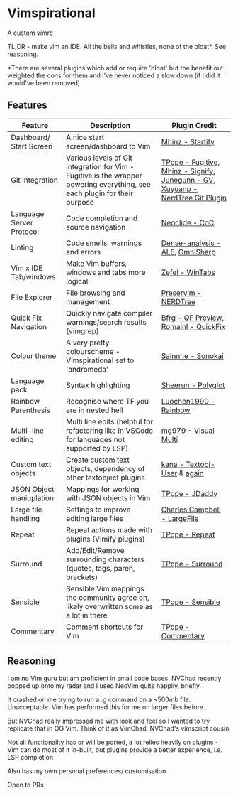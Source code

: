 # Vimspirational

A custom vimrc

TL;DR - make vim an IDE. All the bells and whistles, none of the bloat*. See reasoning.

*There are several plugins which add or require 'bloat' but the benefit out weighted the cons for them and I've never noticed a slow down (if I did it would've been removed)

## Features

| Feature | Description | Plugin Credit |
| ------- | ----------- | ------------- | 
| Dashboard/ Start Screen | A nice start screen/dashboard to Vim | [Mhinz - Startify](https://github.com/mhinz/vim-startify) |
| Git integration | Various levels of Git integration for Vim - Fugitive is the wrapper powering everything, see each plugin for their purpose | [TPope - Fugitive](https://github.com/tpope/vim-fugitive), [Mhinz - Signify](https://github.com/mhinz/vim-signify), [Junegunn - GV](https://github.com/junegunn/gv.vim), [Xuyuanp - NerdTree Git Plugin](https://github.com/xuyuanp/nerdtree-git-plugin) |
| Language Server Protocol | Code completion and source navigation | [Neoclide - CoC](https://github.com/neoclide/coc.nvim) | 
| Linting | Code smells, warnings and errors | [Dense-analysis - ALE](https://github.com/dense-analysis/ale), [OmniSharp](https://github.com/OmniSharp/omnisharp-vim) |
| Vim x IDE Tab/windows | Make Vim buffers, windows and tabs more logical | [Zefei - WinTabs](https://github.com/zefei/vim-wintabs) |
| File Explorer | File browsing and management | [Preservim - NERDTree](https://github.com/preservim/nerdtree) | 
| Quick Fix Navigation | Quickly navigate compiler warnings/search results (vimgrep) | [Bfrg - QF Preview](https://github.com/bfrg/vim-qf-preview), [Romainl - QuickFix](https://github.com/romainl/vim-qf) |
| Colour theme | A very pretty colourscheme - Vimspirational set to 'andromeda' | [Sainnhe - Sonokai](https://github.com/sainnhe/sonokai) |
| Language pack | Syntax highlighting | [Sheerun - Polyglot](https://github.com/sheerun/vim-polyglot) |
| Rainbow Parenthesis | Recognise where TF you are in nested hell | [Luochen1990 - Rainbow](https://github.com/luochen1990/rainbow) |
| Multi-line editing | Multi line edits (helpful for [refactoring](https://code.visualstudio.com/docs/editor/refactoring#_rename-symbol) like in VSCode for languages not supported by LSP) | [mg979 - Visual Multi](https://github.com/mg979/vim-visual-multi) |
| Custom text objects  | Create custom text objects, dependency of other textobject plugins | [kana - Textobj-User](https://github.com/kana/vim-textobj-user) & [again](https://github.com/kana/vim-textobj-line) 
| JSON Object maniuplation | Mappings for working with JSON objects in Vim | [TPope - JDaddy](https://github.com/tpope/vim-jdaddy) |
| Large file handling | Settings to improve editing large files | [Charles Campbell - LargeFile](https://github.com/vim-scripts/LargeFile)
| Repeat | Repeat actions made with plugins (Vimify plugins) | [TPope - Repeat](https://github.com/tpope/vim-repeat) |
| Surround | Add/Edit/Remove surrounding characters (quotes, tags, paren, brackets) | [TPope - Surround](tpope/vim-surround) |
| Sensible | Sensible Vim mappings the community agree on, likely overwritten some as a lot in there | [TPope - Sensible](tpope/vim-sensible) | 
| Commentary | Comment shortcuts for Vim | [TPope - Commentary](tpope/vim-commentary) |


## Reasoning

I am no Vim guru but am proficient in small code bases. NVChad recently popped
up onto my radar and I used NeoVim quite happily, briefly. 

It crashed on me trying to run a :g command on a ~500mb file. Unacceptable.
Vim has performed this for me on larger files before. 

But NVChad really impressed me with look and feel so I wanted to try replicate
that in OG Vim. Think of it as VimChad, NVChad's vimscript cousin

Not all functionality has or will be ported, a lot relies heavily on plugins -
Vim can do most of it in-built, but plugins provide a better experience, i.e.
LSP completion

Also has my own personal preferences/ customisation

Open to PRs 
